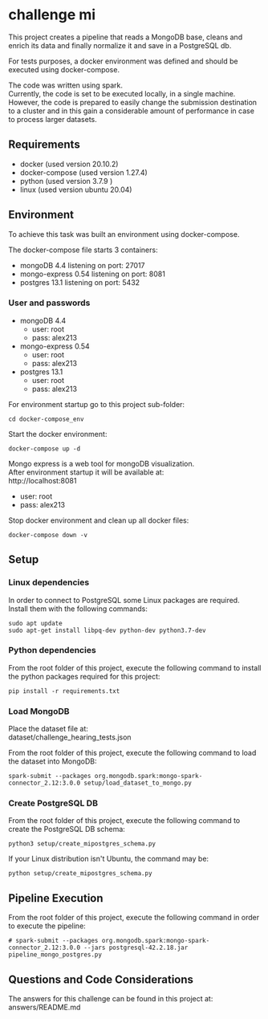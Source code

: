 # challenge mi

This project creates a pipeline that reads a MongoDB base, cleans and enrich 
its data and finally normalize it and save in a PostgreSQL db.

For tests purposes, a docker environment was defined and should be executed 
using docker-compose.

The code was written using spark.  
Currently, the code is set to be executed locally, in a single machine.  
However, the code is prepared to easily change the submission destination to a 
cluster and in this gain a considerable amount of performance in case to 
process larger datasets.

## Requirements

- docker (used version 20.10.2)
- docker-compose (used version 1.27.4)
- python (used version 3.7.9 )
- linux (used version ubuntu 20.04)

## Environment

To achieve this task was built an environment using docker-compose.  

The docker-compose file starts 3 containers:
- mongoDB 4.4
  listening on port: 27017
- mongo-express 0.54
    listening on port: 8081
- postgres 13.1
  listening on port: 5432

### User and passwords
- mongoDB 4.4
  - user: root
  - pass: alex213 
- mongo-express 0.54
  - user: root
  - pass: alex213 
- postgres 13.1
  - user: root
  - pass: alex213 

For environment startup go to this project sub-folder:
```shell
cd docker-compose_env
```

Start the docker environment:
```shell
docker-compose up -d
```

Mongo express is a web tool for mongoDB visualization.  
After environment startup it will be available at:  
http://localhost:8081
  - user: root
  - pass: alex213 

Stop docker environment and clean up all docker files:
```shell
docker-compose down -v
```

## Setup

### Linux dependencies

In order to connect to PostgreSQL some Linux packages are required.  
Install them with the following commands:
```shell
sudo apt update
sudo apt-get install libpq-dev python-dev python3.7-dev
```

### Python dependencies
From the root folder of this project, execute the following command to install
the python packages required for this project:
```shell
pip install -r requirements.txt
```

### Load MongoDB

Place the dataset file at:  
dataset/challenge_hearing_tests.json

From the root folder of this project, execute the following command to load the 
dataset into MongoDB:
```shell
spark-submit --packages org.mongodb.spark:mongo-spark-connector_2.12:3.0.0 setup/load_dataset_to_mongo.py
```

### Create PostgreSQL DB

From the root folder of this project, execute the following command to create
the PostgreSQL DB schema:
```shell
python3 setup/create_mipostgres_schema.py
```

If your Linux distribution isn't Ubuntu, the command may be:
```shell
python setup/create_mipostgres_schema.py
```

## Pipeline Execution

From the root folder of this project, execute the following command in order to
execute the pipeline:  
```shell
# spark-submit --packages org.mongodb.spark:mongo-spark-connector_2.12:3.0.0 --jars postgresql-42.2.18.jar pipeline_mongo_postgres.py
```

## Questions and Code Considerations

The answers for this challenge can be found in this project at:  
answers/README.md